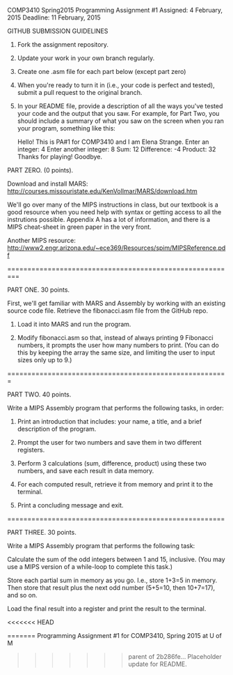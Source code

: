 COMP3410 Spring2015
Programming Assignment #1
Assigned: 4 February, 2015
Deadline: 11 February, 2015


GITHUB SUBMISSION GUIDELINES
1. Fork the assignment repository.
2. Update your work in your own branch regularly.
3. Create one .asm file for each part below (except part zero)
4. When you're ready to turn it in (i.e., your code is perfect and tested), submit a pull request to the original branch.
5. In your README file, provide a description of all the ways you've tested your code and the output that you saw. For example, for Part Two, you should include a summary of what you saw on the screen when you ran your program, something like this:

   Hello! This is PA#1 for COMP3410 and I am Elena Strange.
   Enter an integer: 4
   Enter another integer: 8
   Sum: 12
   Difference: -4
   Product: 32
   Thanks for playing! Goodbye.


PART ZERO. (0 points).

Download and install MARS: http://courses.missouristate.edu/KenVollmar/MARS/download.htm

We'll go over many of the MIPS instructions in class, but our textbook
is a good resource when you need help with syntax or getting access to
all the instrutions possible. Appendix A has a lot of information, and
there is a MIPS cheat-sheet in green paper in the very front.

Another MIPS resource: 
http://www2.engr.arizona.edu/~ece369/Resources/spim/MIPSReference.pdf


=========================================================

PART ONE. 30 points.

First, we'll get familiar with MARS and Assembly by working with an
existing source code file. Retrieve the fibonacci.asm file from the
GitHub repo.

1. Load it into MARS and run the program. 

2. Modify fibonacci.asm so that, instead of always printing 9
Fibonacci numbers, it prompts the user how many numbers to print. (You
can do this by keeping the array the same size, and limiting the user
to input sizes only up to 9.)

=======================================================

PART TWO. 40 points.

Write a MIPS Assembly program that performs the following tasks, in order:

1. Print an introduction that includes: your name, a title, and a brief description of the program.

2. Prompt the user for two numbers and save them in two different registers.

3. Perform 3 calculations (sum, difference, product) using these two numbers, and save each result in data memory.

4. For each computed result, retrieve it from memory and print it to the terminal.

5. Print a concluding message and exit.

======================================================

PART THREE. 30 points.

Write a MIPS Assembly program that performs the following task:

Calculate the sum of the odd integers between 1 and 15, inclusive.
(You may use a MIPS version of a while-loop to complete this task.)

Store each partial sum in memory as you go. I.e., store 1+3=5 in memory. Then store that result plus the next odd number (5+5=10, then 10+7=17), and so on.

Load the final result into a register and print the result to the terminal.

<<<<<<< HEAD

=======
Programming Assignment #1 for COMP3410, Spring 2015 at U of M
>>>>>>> parent of 2b286fe... Placeholder update for README.
